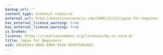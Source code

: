 ```yaml
---
backup_url: ''
content_type: external-resource
external_url: http://baselinescenario.com/2008/12/21/japan-for-beginners/
has_external_licence_warning: true
has_external_license_warning: true
is_broken: ''
license: https://creativecommons.org/licenses/by-nc-sa/4.0/
title: Japan for Beginners
uid: 585203a1-d8d5-4905-9334-8583fb9e3b2c
---
```

